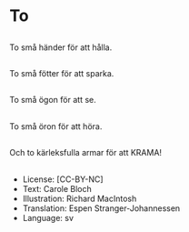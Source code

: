 # To

##
To små händer för att hålla.

##
To små fötter för att sparka.

##
To små ögon för att se.

##
To små öron för att höra.

##
Och to kärleksfulla armar för att KRAMA!

##
* License: [CC-BY-NC]
* Text: Carole Bloch
* Illustration: Richard MacIntosh
* Translation: Espen Stranger-Johannessen
* Language: sv
